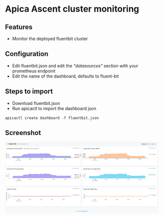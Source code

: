 # Apica Ascent cluster monitoring

## Features
* Monitor the deployed fluentbit cluster

## Configuration

* Edit fluentbit.json and edit the *"datasources"* section with your prometheus endpoint
* Edit the name of the dashboard, defaults to fluent-bit

## Steps to import

* Download fluentbit.json
* Run apicactl to import the dashboard json

```
apicactl create dashboard -f fluentbit.json
```

## Screenshot
![image info](./fluent-bit.png)